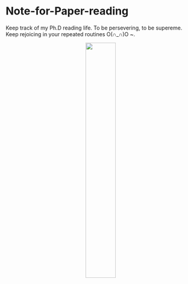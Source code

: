# Note-for-Paper-reading
Keep track of my Ph.D reading life. To be 
persevering, to be supereme. Keep rejoicing in your repeated routines O(∩_∩)O ~.



 
 
 <div align=center> <img src="https://www.kdnuggets.com/images/cartoon-machine-learning-class.jpg" width="40%" height="40%" “ML class”></div>




